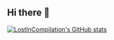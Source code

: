 ## Hi there 👋

[![LostInCompilation's GitHub stats](https://github-readme-stats.vercel.app/api?username=LostInCompilation)](https://github.com/anuraghazra/github-readme-stats)

